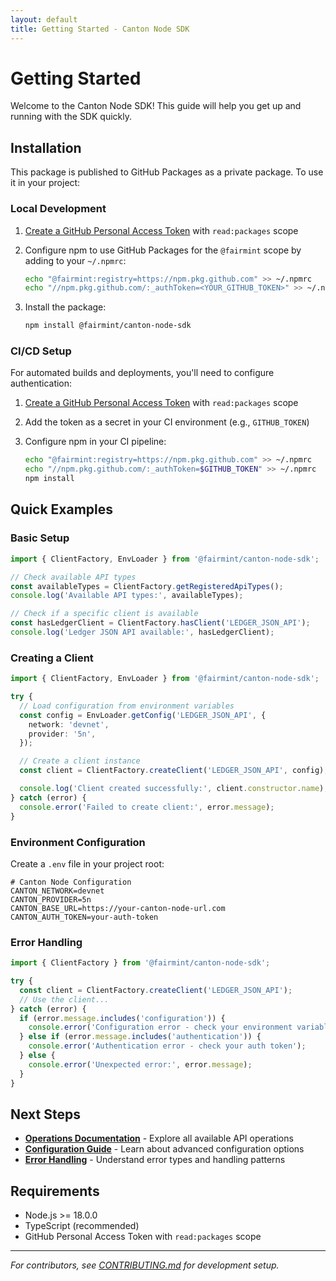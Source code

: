 ```yaml
---
layout: default
title: Getting Started - Canton Node SDK
---
```


# Getting Started

Welcome to the Canton Node SDK! This guide will help you get up and running with the SDK quickly.

## Installation

This package is published to GitHub Packages as a private package. To use it in your project:

### Local Development

1. [Create a GitHub Personal Access Token](https://github.com/settings/tokens/new) with
   `read:packages` scope
2. Configure npm to use GitHub Packages for the `@fairmint` scope by adding to your `~/.npmrc`:

   ```bash
   echo "@fairmint:registry=https://npm.pkg.github.com" >> ~/.npmrc
   echo "//npm.pkg.github.com/:_authToken=<YOUR_GITHUB_TOKEN>" >> ~/.npmrc
   ```

3. Install the package:

   ```bash
   npm install @fairmint/canton-node-sdk
   ```

### CI/CD Setup

For automated builds and deployments, you'll need to configure authentication:

1. [Create a GitHub Personal Access Token](https://github.com/settings/tokens/new) with
   `read:packages` scope
2. Add the token as a secret in your CI environment (e.g., `GITHUB_TOKEN`)
3. Configure npm in your CI pipeline:

   ```bash
   echo "@fairmint:registry=https://npm.pkg.github.com" >> ~/.npmrc
   echo "//npm.pkg.github.com/:_authToken=$GITHUB_TOKEN" >> ~/.npmrc
   npm install
   ```

## Quick Examples

### Basic Setup

```typescript
import { ClientFactory, EnvLoader } from '@fairmint/canton-node-sdk';

// Check available API types
const availableTypes = ClientFactory.getRegisteredApiTypes();
console.log('Available API types:', availableTypes);

// Check if a specific client is available
const hasLedgerClient = ClientFactory.hasClient('LEDGER_JSON_API');
console.log('Ledger JSON API available:', hasLedgerClient);
```

### Creating a Client

```typescript
import { ClientFactory, EnvLoader } from '@fairmint/canton-node-sdk';

try {
  // Load configuration from environment variables
  const config = EnvLoader.getConfig('LEDGER_JSON_API', {
    network: 'devnet',
    provider: '5n',
  });

  // Create a client instance
  const client = ClientFactory.createClient('LEDGER_JSON_API', config);

  console.log('Client created successfully:', client.constructor.name);
} catch (error) {
  console.error('Failed to create client:', error.message);
}
```

### Environment Configuration

Create a `.env` file in your project root:

```env
# Canton Node Configuration
CANTON_NETWORK=devnet
CANTON_PROVIDER=5n
CANTON_BASE_URL=https://your-canton-node-url.com
CANTON_AUTH_TOKEN=your-auth-token
```

### Error Handling

```typescript
import { ClientFactory } from '@fairmint/canton-node-sdk';

try {
  const client = ClientFactory.createClient('LEDGER_JSON_API');
  // Use the client...
} catch (error) {
  if (error.message.includes('configuration')) {
    console.error('Configuration error - check your environment variables');
  } else if (error.message.includes('authentication')) {
    console.error('Authentication error - check your auth token');
  } else {
    console.error('Unexpected error:', error.message);
  }
}
```

## Next Steps

- **[Operations Documentation](/operations/)** - Explore all available API operations
- **[Configuration Guide](/operations/)** - Learn about advanced configuration options
- **[Error Handling](/operations/)** - Understand error types and handling patterns

## Requirements

- Node.js >= 18.0.0
- TypeScript (recommended)
- GitHub Personal Access Token with `read:packages` scope

---

_For contributors, see [CONTRIBUTING.md](https://github.com/Fairmint/canton-node-sdk/blob/main/CONTRIBUTING.md) for development setup._
